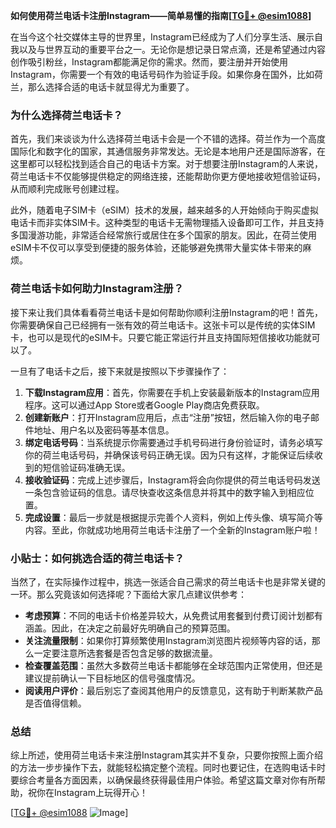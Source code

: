 **如何使用荷兰电话卡注册Instagram——简单易懂的指南[[TG💪+ @esim1088](https://t.me/s/esim1088)]**

在当今这个社交媒体主导的世界里，Instagram已经成为了人们分享生活、展示自我以及与世界互动的重要平台之一。无论你是想记录日常点滴，还是希望通过内容创作吸引粉丝，Instagram都能满足你的需求。然而，要注册并开始使用Instagram，你需要一个有效的电话号码作为验证手段。如果你身在国外，比如荷兰，那么选择合适的电话卡就显得尤为重要了。

### 为什么选择荷兰电话卡？

首先，我们来谈谈为什么选择荷兰电话卡会是一个不错的选择。荷兰作为一个高度国际化和数字化的国家，其通信服务非常发达。无论是本地用户还是国际游客，在这里都可以轻松找到适合自己的电话卡方案。对于想要注册Instagram的人来说，荷兰电话卡不仅能够提供稳定的网络连接，还能帮助你更方便地接收短信验证码，从而顺利完成账号创建过程。

此外，随着电子SIM卡（eSIM）技术的发展，越来越多的人开始倾向于购买虚拟电话卡而非实体SIM卡。这种类型的电话卡无需物理插入设备即可工作，并且支持多国漫游功能，非常适合经常旅行或居住在多个国家的朋友。因此，在荷兰使用eSIM卡不仅可以享受到便捷的服务体验，还能够避免携带大量实体卡带来的麻烦。

### 荷兰电话卡如何助力Instagram注册？

接下来让我们具体看看荷兰电话卡是如何帮助你顺利注册Instagram的吧！首先，你需要确保自己已经拥有一张有效的荷兰电话卡。这张卡可以是传统的实体SIM卡，也可以是现代的eSIM卡。只要它能正常运行并且支持国际短信接收功能就可以了。

一旦有了电话卡之后，接下来就是按照以下步骤操作了：

1. **下载Instagram应用**：首先，你需要在手机上安装最新版本的Instagram应用程序。这可以通过App Store或者Google Play商店免费获取。
2. **创建新账户**：打开Instagram应用后，点击“注册”按钮，然后输入你的电子邮件地址、用户名以及密码等基本信息。
3. **绑定电话号码**：当系统提示你需要通过手机号码进行身份验证时，请务必填写你的荷兰电话号码，并确保该号码正确无误。因为只有这样，才能保证后续收到的短信验证码准确无误。
4. **接收验证码**：完成上述步骤后，Instagram将会向你提供的荷兰电话号码发送一条包含验证码的信息。请尽快查收这条信息并将其中的数字输入到相应位置。
5. **完成设置**：最后一步就是根据提示完善个人资料，例如上传头像、填写简介等内容。至此，你就成功地用荷兰电话卡注册了一个全新的Instagram账户啦！

### 小贴士：如何挑选合适的荷兰电话卡？

当然了，在实际操作过程中，挑选一张适合自己需求的荷兰电话卡也是非常关键的一环。那么究竟该如何选择呢？下面给大家几点建议供参考：

- **考虑预算**：不同的电话卡价格差异较大，从免费试用套餐到付费订阅计划都有涵盖。因此，在决定之前最好先明确自己的预算范围。
- **关注流量限制**：如果你打算频繁使用Instagram浏览图片视频等内容的话，那么一定要注意所选套餐是否包含足够的数据流量。
- **检查覆盖范围**：虽然大多数荷兰电话卡都能够在全球范围内正常使用，但还是建议提前确认一下目标地区的信号强度情况。
- **阅读用户评价**：最后别忘了查阅其他用户的反馈意见，这有助于判断某款产品是否值得信赖。

### 总结

综上所述，使用荷兰电话卡来注册Instagram其实并不复杂，只要你按照上面介绍的方法一步步操作下去，就能轻松搞定整个流程。同时也要记住，在选购电话卡时要综合考量各方面因素，以确保最终获得最佳用户体验。希望这篇文章对你有所帮助，祝你在Instagram上玩得开心！

[[TG💪+ @esim1088](https://t.me/s/esim1088) ![Image](https://i.postimg.cc/4NQfJmqS/Snipaste-2025-05-13-00-14-12.png)]